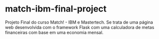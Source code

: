 # match-ibm-final-project
Projeto Final do curso Match! - IBM e Mastertech. Se trata de uma página web desenvolvida com o framework Flask com uma calculadora de metas financeiras com base em uma economia mensal.
